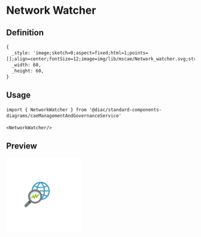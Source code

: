 # Network Watcher

## Definition

```
{
  _style: 'image;sketch=0;aspect=fixed;html=1;points=[];align=center;fontSize=12;image=img/lib/mscae/Network_watcher.svg;strokeColor=none;',
  _width: 60,
  _height: 60,
}
```

## Usage

```
import { NetworkWatcher } from '@diac/standard-components-diagrams/caeManagementAndGovernanceService'

<NetworkWatcher/>
```

## Preview

<img src="./network-watcher.png" width="200"/>
